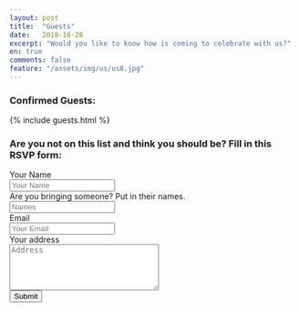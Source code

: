 ```yaml
---
layout: post
title:  "Guests"
date:   2018-10-28
excerpt: "Would you like to know how is coming to celebrate with us?"
en: true
comments: false
feature: "/assets/img/us/us8.jpg"
---
```



### Confirmed Guests:

{% include guests.html %}

### Are you not on this list and think you should be? Fill in this RSVP form:

<form action="http://getsimpleform.com/messages?form_api_token=e184e367746131b0bf2461bad87f8cd4" method="post">
  <label for='name'>Your Name</label>
  <br />
  <input type='text' id='name' name='name' placeholder='Your Name' />
  <br />
  <label for='email'>Are you bringing someone? Put in their names.</label>
  <br />
  <input type='text' id='name' name='name' placeholder='Names' />
  <br />
  <label for='email'>Email</label>
  <br />
  <input type='text' id='email' name='email' placeholder='Your Email' />
  <br />
  <label for='email'>Your address</label>
  <br />
  <textarea id='message' name='message' placeholder='Address' rows='5' cols='30'></textarea>
  <br />
  <input type='submit' value='Submit' />
</form>